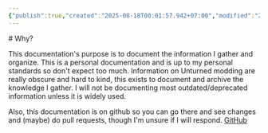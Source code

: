 ```yaml
---
{"publish":true,"created":"2025-08-18T00:01:57.942+07:00","modified":"2025-08-18T10:39:31.509+07:00","cssclasses":""}
---
```


<u></u># Why?

This documentation's purpose is to document the information I gather and organize. This is a personal documentation and is up to my personal standards so don't expect too much. Information on Unturned modding are really obscure and hard to kind, this exists to document and archive the knowledge I gather.
I will not be documenting most outdated/deprecated information unless it is widely used.

Also, this documentation is on github so you can go there and see changes and (maybe) do pull requests, though I'm unsure if I will respond. [GitHub](https://github.com/Wittummm/unturned-mod-docs.git)